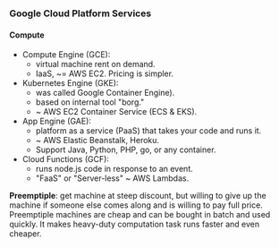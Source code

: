 ### Google Cloud Platform Services
#### Compute
* Compute Engine (GCE):
    - virtual machine rent on demand.
    - IaaS, ~= AWS EC2. Pricing is simpler.
* Kubernetes Engine (GKE):
    - was called Google Container Engine).
    - based on internal tool "borg."
    - ~ AWS EC2 Container Service (ECS & EKS).
* App Engine (GAE):
    - platform as a service (PaaS) that takes your code and runs it.
    - ~ AWS Elastic Beanstalk, Heroku.
    - Support Java, Python, PHP, go, or any container.
* Cloud Functions (GCF):
    - runs node.js code in response to an event.
    - "FaaS" or "Server-less" ~ AWS Lambdas.

**Preemptiple**: get machine at steep discount, but willing to give up the machine if someone else comes along and is willing to pay full price. Preemptiple machines are cheap and can be bought in batch and used quickly. It makes heavy-duty computation task runs faster and even cheaper.
